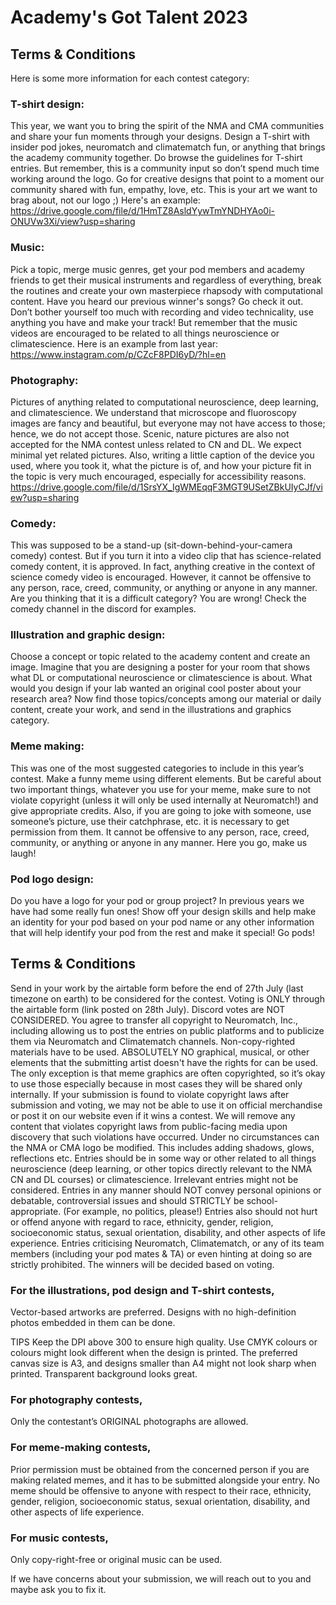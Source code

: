 # Academy's Got Talent 2023 
## Terms & Conditions

Here is some more information for each contest category:

### T-shirt design: 
This year, we want you to bring the spirit of the NMA and CMA communities and share your fun moments through your designs. Design a T-shirt with insider pod jokes, neuromatch and climatematch fun, or anything that brings the academy community together. Do browse the guidelines for T-shirt entries. But remember, this is a community input so don’t spend much time working around the logo. Go for creative designs that point to a moment our community shared with fun, empathy, love, etc. This is your art we want to brag about, not our logo ;) 
Here's an example: https://drive.google.com/file/d/1HmTZ8AsldYywTmYNDHYAo0i-ONUVw3Xi/view?usp=sharing

### Music: 
Pick a topic, merge music genres, get your pod members and academy friends to get their musical instruments and regardless of everything, break the routines and create your own masterpiece rhapsody with computational content. Have you heard our previous winner's songs? Go check it out. Don’t bother yourself too much with recording and video technicality, use anything you have and make your track! But remember that the music videos are encouraged to be related to all things neuroscience or climatescience.  Here is an example from last year: https://www.instagram.com/p/CZcF8PDI6yD/?hl=en

### Photography: 
Pictures of anything related to computational neuroscience, deep learning, and climatescience. We understand that microscope and fluoroscopy images are fancy and beautiful, but everyone may not have access to those; hence, we do not accept those. Scenic, nature pictures are also not accepted for the NMA contest unless related to CN and DL. We expect minimal yet related pictures. Also, writing a little caption of the device you used, where you took it, what the picture is of, and how your picture fit in the topic is very much encouraged, especially for accessibility reasons.
https://drive.google.com/file/d/1SrsYX_IgWMEqqF3MGT9USetZBkUIyCJf/view?usp=sharing

### Comedy: 
This was supposed to be a stand-up (sit-down-behind-your-camera comedy) contest. But if you turn it into a video clip that has science-related comedy content, it is approved. In fact, anything creative in the context of science comedy video is encouraged. However, it cannot be offensive to any person, race, creed, community, or anything or anyone in any manner. Are you thinking that it is a difficult category? You are wrong! Check the comedy channel in the discord for examples.

### Illustration and graphic design: 
Choose a concept or topic related to the academy content and create an image. Imagine that you are designing a poster for your room that shows what DL or computational neuroscience or climatescience is about. What would you design if your lab wanted an original cool poster about your research area? Now find those topics/concepts among our material or daily content, create your work, and send in the illustrations and graphics category.

### Meme making: 
This was one of the most suggested categories to include in this year’s contest. Make a funny meme using different elements. But be careful about two important things, whatever you use for your meme, make sure to not violate copyright (unless it will only be used internally at Neuromatch!) and give appropriate credits. Also, if you are going to joke with someone, use someone’s picture, use their catchphrase, etc. it is necessary to get permission from them. It cannot be offensive to any person, race, creed, community, or anything or anyone in any manner. Here you go, make us laugh! 

### Pod logo design:
Do you have a logo for your pod or group project? In previous years we have had some really fun ones! Show off your design skills and help make an identity for your pod based on your pod name or any other information that will help identify your pod from the rest and make it special! Go pods! 



## Terms & Conditions

Send in your work by the airtable form before the end of 27th July (last timezone on earth) to be considered for the contest. 
Voting is ONLY through the airtable form (link posted on 28th July). Discord votes are NOT CONSIDERED. 
You agree to transfer all copyright to Neuromatch, Inc., including allowing us to post the entries on public platforms and to publicize them via Neuromatch and Climatematch channels. 
Non-copy-righted materials have to be used. ABSOLUTELY NO graphical, musical, or other elements that the submitting artist doesn't have the rights for can be used. The only exception is that meme graphics are often copyrighted, so it’s okay to use those especially because in most cases they will be shared only internally. 
If your submission is found to violate copyright laws after submission and voting, we may not be able to use it on official merchandise or post it on our website even if it wins a contest. We will remove any content that violates copyright laws from public-facing media upon discovery that such violations have occurred.
Under no circumstances can the NMA or CMA logo be modified. This includes adding shadows, glows, reflections etc.
Entries should be in some way or other related to all things neuroscience (deep learning, or other topics directly relevant to the NMA CN and DL courses) or climatescience. Irrelevant entries might not be considered. 
Entries in any manner should NOT convey personal opinions or debatable, controversial issues and should STRICTLY be school-appropriate. (For example, no politics, please!)
Entries also should not hurt or offend anyone with regard to race, ethnicity, gender, religion, socioeconomic status, sexual orientation, disability, and other aspects of life experience.
Entries criticising Neuromatch, Climatematch, or any of its team members (including your pod mates & TA) or even hinting at doing so are strictly prohibited. 
The winners will be decided based on voting. 

### For the illustrations, pod design and T-shirt contests, 
Vector-based artworks are preferred.
Designs with no high-definition photos embedded in them can be done. 

TIPS
Keep the DPI above 300 to ensure high quality.
Use CMYK colours or colours might look different when the design is printed. 
The preferred canvas size is A3, and designs smaller than A4 might not look sharp when printed.
Transparent background looks great. 

### For photography contests,
Only the contestant’s ORIGINAL photographs are allowed. 

### For meme-making contests,
Prior permission must be obtained from the concerned person if you are making related memes, and it has to be submitted alongside your entry. 
No meme should be offensive to anyone with respect to their race, ethnicity, gender, religion, socioeconomic status, sexual orientation, disability, and other aspects of life experience.

### For music contests,
Only copy-right-free or original music can be used.

If we have concerns about your submission, we will reach out to you and maybe ask you to fix it. 

